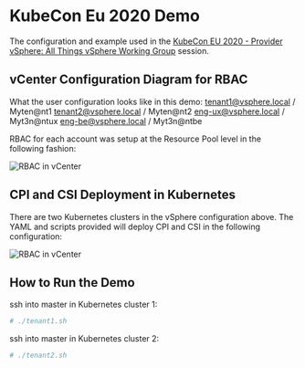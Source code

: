 # KubeCon Eu 2020 Demo

The configuration and example used in the [KubeCon EU 2020 - Provider vSphere: All Things vSphere Working Group](https://kccnceu20.sched.com/event/ZevZ/provider-vsphere-all-things-vsphere-working-group-david-vonthenen-vmware) session.

## vCenter Configuration Diagram for RBAC

What the user configuration looks like in this demo:
tenant1@vsphere.local / Myten@nt1
tenant2@vsphere.local / Myten@nt2
eng-ux@vsphere.local / Myt3n@ntux
eng-be@vsphere.local / Myt3n@ntbe

RBAC for each account was setup at the Resource Pool level in the following fashion:

![RBAC in vCenter](https://github.com/dvonthenen/proposals/raw/2020kubeconeupreso/2020_KUBECON_EU/VSphereWorkingGroup/images/users_rbac.png)

## CPI and CSI Deployment in Kubernetes

There are two Kubernetes clusters in the vSphere configuration above. The YAML and scripts provided will deploy CPI and CSI in the following configuration:

![RBAC in vCenter](https://github.com/dvonthenen/proposals/raw/2020kubeconeupreso/2020_KUBECON_EU/VSphereWorkingGroup/images/deployment_demo.png)

## How to Run the Demo

ssh into master in Kubernetes cluster 1:
```bash
# ./tenant1.sh
```

ssh into master in Kubernetes cluster 2:
```bash
# ./tenant2.sh
```
